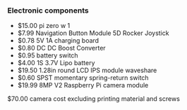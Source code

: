 ### Electronic components

* $15.00 pi zero w 1
* $7.99 Navigation Button Module 5D Rocker Joystick
* $0.78 5V 1A charging board
* $0.80 DC DC Boost Converter
* $0.95 battery switch
* $4.00 1S 3.7V Lipo battery
* $19.50 1.28in round LCD IPS module waveshare
* $0.60 SPST momentary spring-return switch
* $19.99 8MP V2 Raspberry Pi camera module

$70.00 camera cost excluding printing material and screws
